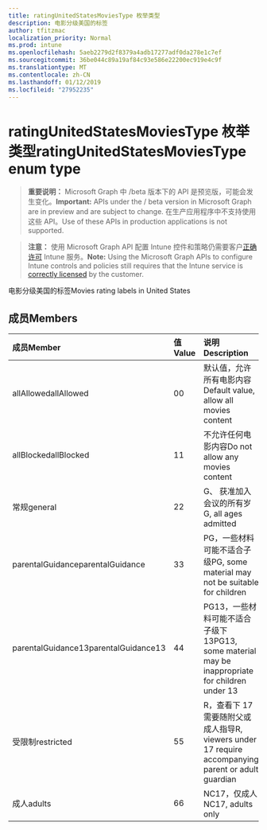 ```yaml
---
title: ratingUnitedStatesMoviesType 枚举类型
description: 电影分级美国的标签
author: tfitzmac
localization_priority: Normal
ms.prod: intune
ms.openlocfilehash: 5aeb2279d2f8379a4adb17277adf0da278e1c7ef
ms.sourcegitcommit: 36be044c89a19af84c93e586e22200ec919e4c9f
ms.translationtype: MT
ms.contentlocale: zh-CN
ms.lasthandoff: 01/12/2019
ms.locfileid: "27952235"
---
```

# <a name="ratingunitedstatesmoviestype-enum-type"></a><span data-ttu-id="cf4ff-103">ratingUnitedStatesMoviesType 枚举类型</span><span class="sxs-lookup"><span data-stu-id="cf4ff-103">ratingUnitedStatesMoviesType enum type</span></span>

> <span data-ttu-id="cf4ff-104">**重要说明：** Microsoft Graph 中 /beta 版本下的 API 是预览版，可能会发生变化。</span><span class="sxs-lookup"><span data-stu-id="cf4ff-104">**Important:** APIs under the / beta version in Microsoft Graph are in preview and are subject to change.</span></span> <span data-ttu-id="cf4ff-105">在生产应用程序中不支持使用这些 API。</span><span class="sxs-lookup"><span data-stu-id="cf4ff-105">Use of these APIs in production applications is not supported.</span></span>

> <span data-ttu-id="cf4ff-106">**注意：** 使用 Microsoft Graph API 配置 Intune 控件和策略仍需要客户[正确许可](https://go.microsoft.com/fwlink/?linkid=839381) Intune 服务。</span><span class="sxs-lookup"><span data-stu-id="cf4ff-106">**Note:** Using the Microsoft Graph APIs to configure Intune controls and policies still requires that the Intune service is [correctly licensed](https://go.microsoft.com/fwlink/?linkid=839381) by the customer.</span></span>

<span data-ttu-id="cf4ff-107">电影分级美国的标签</span><span class="sxs-lookup"><span data-stu-id="cf4ff-107">Movies rating labels in United States</span></span>
## <a name="members"></a><span data-ttu-id="cf4ff-108">成员</span><span class="sxs-lookup"><span data-stu-id="cf4ff-108">Members</span></span>
|<span data-ttu-id="cf4ff-109">成员</span><span class="sxs-lookup"><span data-stu-id="cf4ff-109">Member</span></span>|<span data-ttu-id="cf4ff-110">值</span><span class="sxs-lookup"><span data-stu-id="cf4ff-110">Value</span></span>|<span data-ttu-id="cf4ff-111">说明</span><span class="sxs-lookup"><span data-stu-id="cf4ff-111">Description</span></span>|
|:---|:---|:---|
|<span data-ttu-id="cf4ff-112">allAllowed</span><span class="sxs-lookup"><span data-stu-id="cf4ff-112">allAllowed</span></span>|<span data-ttu-id="cf4ff-113">0</span><span class="sxs-lookup"><span data-stu-id="cf4ff-113">0</span></span>|<span data-ttu-id="cf4ff-114">默认值，允许所有电影内容</span><span class="sxs-lookup"><span data-stu-id="cf4ff-114">Default value, allow all movies content</span></span>|
|<span data-ttu-id="cf4ff-115">allBlocked</span><span class="sxs-lookup"><span data-stu-id="cf4ff-115">allBlocked</span></span>|<span data-ttu-id="cf4ff-116">1</span><span class="sxs-lookup"><span data-stu-id="cf4ff-116">1</span></span>|<span data-ttu-id="cf4ff-117">不允许任何电影内容</span><span class="sxs-lookup"><span data-stu-id="cf4ff-117">Do not allow any movies content</span></span>|
|<span data-ttu-id="cf4ff-118">常规</span><span class="sxs-lookup"><span data-stu-id="cf4ff-118">general</span></span>|<span data-ttu-id="cf4ff-119">2</span><span class="sxs-lookup"><span data-stu-id="cf4ff-119">2</span></span>|<span data-ttu-id="cf4ff-120">G、 获准加入会议的所有岁</span><span class="sxs-lookup"><span data-stu-id="cf4ff-120">G, all ages admitted</span></span>|
|<span data-ttu-id="cf4ff-121">parentalGuidance</span><span class="sxs-lookup"><span data-stu-id="cf4ff-121">parentalGuidance</span></span>|<span data-ttu-id="cf4ff-122">3</span><span class="sxs-lookup"><span data-stu-id="cf4ff-122">3</span></span>|<span data-ttu-id="cf4ff-123">PG，一些材料可能不适合子级</span><span class="sxs-lookup"><span data-stu-id="cf4ff-123">PG, some material may not be suitable for children</span></span>|
|<span data-ttu-id="cf4ff-124">parentalGuidance13</span><span class="sxs-lookup"><span data-stu-id="cf4ff-124">parentalGuidance13</span></span>|<span data-ttu-id="cf4ff-125">4</span><span class="sxs-lookup"><span data-stu-id="cf4ff-125">4</span></span>|<span data-ttu-id="cf4ff-126">PG13，一些材料可能不适合子级下 13</span><span class="sxs-lookup"><span data-stu-id="cf4ff-126">PG13, some material may be inappropriate for children under 13</span></span>|
|<span data-ttu-id="cf4ff-127">受限制</span><span class="sxs-lookup"><span data-stu-id="cf4ff-127">restricted</span></span>|<span data-ttu-id="cf4ff-128">5</span><span class="sxs-lookup"><span data-stu-id="cf4ff-128">5</span></span>|<span data-ttu-id="cf4ff-129">R，查看下 17 需要随附父或成人指导</span><span class="sxs-lookup"><span data-stu-id="cf4ff-129">R, viewers under 17 require accompanying parent or adult guardian</span></span>|
|<span data-ttu-id="cf4ff-130">成人</span><span class="sxs-lookup"><span data-stu-id="cf4ff-130">adults</span></span>|<span data-ttu-id="cf4ff-131">6</span><span class="sxs-lookup"><span data-stu-id="cf4ff-131">6</span></span>|<span data-ttu-id="cf4ff-132">NC17，仅成人</span><span class="sxs-lookup"><span data-stu-id="cf4ff-132">NC17, adults only</span></span>|





